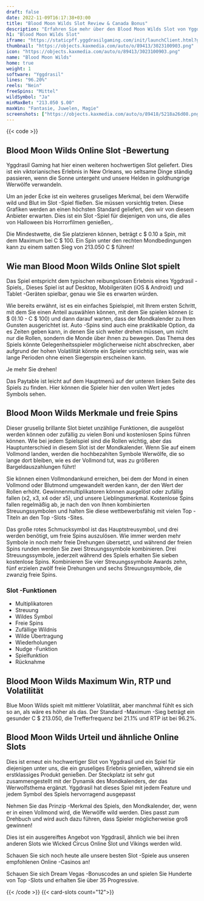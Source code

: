 ```yaml
---
draft: false
date: 2022-11-09T16:17:38+03:00
title: "Blood Moon Wilds Slot Review & Canada Bonus"
description: "Erfahren Sie mehr über den Blood Moon Wilds Slot von Yggdrasil, einschließlich der Auszahlungen, Volatilität, RTP und erhalten Sie kostenlose Spins und Casino -Bonus von den besten kanadischen Online -Casinos!"
h1: "Blood Moon Wilds Slot"
iframe: "https://staticpff.yggdrasilgaming.com/init/launchClient.html?gameid=8306"
thumbnail: "https://objects.kaxmedia.com/auto/o/89413/3023100903.png"
icon: "https://objects.kaxmedia.com/auto/o/89413/3023100903.png"
name: "Blood Moon Wilds"
home: true
weight: 1
software: "Yggdrasil"
lines: "96.20%"
reels: "Nein"
freeSpins: "Mittel"
wildSymbol: "Ja"
minMaxBet: "213.050 $.00"
maxWin: "Fantasie, Juwelen, Magie"
screenshots: ["https://objects.kaxmedia.com/auto/o/89418/5218a26d08.png"]
---
```


{{< code >}}<h2>Blood Moon Wilds Online Slot -Bewertung</h2><p>Yggdrasil Gaming hat hier einen weiteren hochwertigen Slot geliefert. Dies ist ein viktorianisches Erlebnis in New Orleans, wo seltsame Dinge ständig passieren, wenn die Sonne untergeht und unsere Helden in goldhungrige Werwölfe verwandeln.</p><p>Um an jeder Ecke ist ein weiteres gruseliges Merkmal, bei dem Werwölfe wild und Blut im Slot -Spiel fließen. Sie müssen vorsichtig treten. Diese Grafiken werden an einen höchsten Standard geliefert, den wir von diesem Anbieter erwarten. Dies ist ein Slot -Spiel für diejenigen von uns, die alles von Halloween bis Horrorfilmen genießen,.</p><p>Die Mindestwette, die Sie platzieren können, beträgt c $ 0.10 a Spin, mit dem Maximum bei C $ 100. Ein Spin unter den rechten Mondbedingungen kann zu einem satten Sieg von 213.050 C $ führen!</p><h2>Wie man Blood Moon Wilds Online Slot spielt</h2><p>Das Spiel entspricht dem typischen reibungslosen Erlebnis eines Yggdrasil -Spiels,. Dieses Spiel ist auf Desktop, Mobilgeräten (iOS & Android) und Tablet -Geräten spielbar, genau wie Sie es erwarten würden.</p><p>Wie bereits erwähnt, ist es ein einfaches Spielspiel, mit Ihrem ersten Schritt, mit dem Sie einen Anteil auswählen können, mit dem Sie spielen können (c $ 0).10 - C $ 100) und dann darauf warten, dass der Mondkalender zu Ihren Gunsten ausgerichtet ist. Auto -Spins sind auch eine praktikable Option, da es Zeiten geben kann, in denen Sie sich weiter drehen müssen, um nicht nur die Rollen, sondern die Monde über ihnen zu bewegen. Das Thema des Spiels könnte Gelegenheitsspieler möglicherweise nicht abschrecken, aber aufgrund der hohen Volatilität könnte ein Spieler vorsichtig sein, was wie lange Perioden ohne einen Siegerspin erscheinen kann.</p><p>Je mehr Sie drehen!</p><p>Das Paytable ist leicht auf dem Hauptmenü auf der unteren linken Seite des Spiels zu finden. Hier können die Spieler hier den vollen Wert jedes Symbols sehen.</p><h2>Blood Moon Wilds Merkmale und freie Spins</h2><p>Dieser gruselig brillante Slot bietet unzählige Funktionen, die ausgelöst werden können oder zufällig zu vielen Boni und kostenlosen Spins führen können. Wie bei jedem Spielspiel sind die Rollen wichtig, aber das Hauptunterschied in diesem Slot ist der Mondkalender. Wenn Sie auf einem Vollmond landen, werden die hochbezahlten Symbole Werwölfe, die so lange dort bleiben, wie es der Vollmond tut, was zu größeren Bargeldauszahlungen führt!</p><p>Sie können einen Vollmondankund erreichen, bei dem der Mond in einen Vollmond oder Blutmond umgewandelt werden kann, der den Wert der Rollen erhöht. Gewinnenmultiplikatoren können ausgelöst oder zufällig fallen (x2, x3, x4 oder x5), und unsere Lieblingsmerkmal. Kostenlose Spins fallen regelmäßig ab, je nach den von Ihnen kombinierten Streuungssymbolen und halten Sie diese wettbewerbsfähig mit vielen Top -Titeln an den Top -Slots -Sites.</p><p>Das große rotes Schmucksymbol ist das Hauptstreusymbol, und drei werden benötigt, um freie Spins auszulösen. Wie immer werden mehr Symbole in noch mehr freie Drehungen übersetzt, und während der freien Spins runden werden Sie zwei Streuungssymbole kombinieren. Drei Streuungssymbole, jederzeit während des Spiels erhalten Sie sieben kostenlose Spins. Kombinieren Sie vier Streuungssymbole Awards zehn, fünf erzielen zwölf freie Drehungen und sechs Streuungssymbole, die zwanzig freie Spins.</p><h3>
Slot -Funktionen</h3><ul>
<li></span>
Multiplikatoren</li>
<li></span>
Streuung</li>
<li></span>
Wildes Symbol</li>
<li></span>
Freie Spins</li>
<li></span>
Zufällige Wildnis</li>
<li></span>
Wilde Übertragung</li>
<li></span>
Wiederholungen</li>
<li></span>
Nudge -Funktion</li>
<li></span>
Spielfunktion</li>
<li></span>
Rücknahme</li></ul><h2>Blood Moon Wilds Maximum Win, RTP und Volatilität</h2><p>Blue Moon Wilds spielt mit mittlerer Volatilität, aber manchmal fühlt es sich so an, als wäre es höher als das. Der Standard -Maximum -Sieg beträgt ein gesunder C $ 213.050, die Trefferfrequenz bei 21.1% und RTP ist bei 96.2%.</p><h2>Blood Moon Wilds Urteil und ähnliche Online Slots</h2><p>Dies ist erneut ein hochwertiger Slot von Yggdrasil und ein Spiel für diejenigen unter uns, die ein gruseliges Erlebnis genießen, während sie ein erstklassiges Produkt genießen. Der Steckplatz ist sehr gut zusammengestellt mit der Dynamik des Mondkalenders, der das Werwolfsthema ergänzt. Yggdrasil hat dieses Spiel mit jedem Feature und jedem Symbol des Spiels hervorragend ausgepasst</p><p>Nehmen Sie das Prinzip -Merkmal des Spiels, den Mondkalender, der, wenn er in einen Vollmond wird, die Werwölfe wild werden. Dies passt zum Drehbuch und wird auch dazu führen, dass Spieler möglicherweise groß gewinnen!</p><p>Dies ist ein ausgereiftes Angebot von Yggdrasil, ähnlich wie bei ihren anderen Slots wie Wicked Circus Online Slot und Vikings werden wild.</p><p>Schauen Sie sich noch heute alle unsere besten Slot -Spiele aus unseren empfohlenen Online -Casinos an!</p><p>
Schauen Sie sich Dream Vegas -Bonuscodes an und spielen Sie Hunderte von Top -Slots und erhalten Sie über 35 Progressive.</p>{{< /code >}}
{{< card-slots count="12">}}